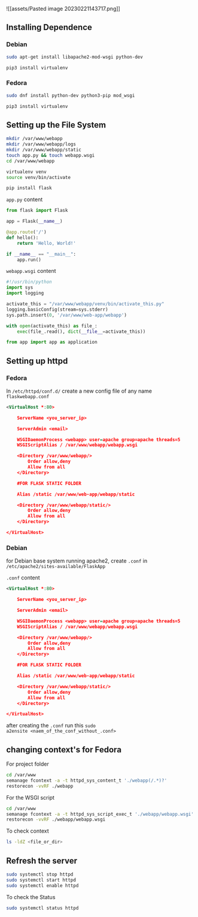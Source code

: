 
![[assets/Pasted image 20230221143717.png]]

## Installing Dependence

### Debian

```sh
sudo apt-get install libapache2-mod-wsgi python-dev
```

```sh
pip3 install virtualenv
```

### Fedora

```sh
sudo dnf install python-dev python3-pip mod_wsgi
```

```sh
pip3 install virtualenv
```

## Setting up the File System

```sh
mkdir /var/www/webapp
mkdir /var/www/webapp/logs
mkdir /var/www/webapp/static
touch app.py && touch webapp.wsgi
cd /var/www/webapp
```

```sh
virtualenv venv
source venv/bin/activate
```

```sh
pip install flask
```

`app.py`  content

```python
from flask import Flask

app = Flask(__name__)

@app.route('/')
def hello():
    return 'Hello, World!'

if __name__ == "__main__":
	app.run()
```

`webapp.wsgi`  content

```python
#!/usr/bin/python
import sys
import logging

activate_this = "/var/www/webapp/venv/bin/activate_this.py"
logging.basicConfig(stream=sys.stderr)
sys.path.insert(0, '/var/www/web-app/webapp')

with open(activate_this) as file_:
    exec(file_.read(), dict(__file__=activate_this))

from app import app as application
```

## Setting up httpd

### Fedora

In  `/etc/httpd/conf.d/` create a new config file of any name `flaskwebapp.conf`

```xml
<VirtualHost *:80>

    ServerName <you_server_ip>

    ServerAdmin <email>

    WSGIDaemonProcess <webapp> user=apache group=apache threads=5
    WSGIScriptAlias / /var/www/webapp/webapp.wsgi

    <Directory /var/www/webapp/>
        Order allow,deny
        Allow from all
    </Directory>

	#FOR FLASK STATIC FOLDER

    Alias /static /var/www/web-app/webapp/static

    <Directory /var/www/webapp/static/>
        Order allow,deny
        Allow from all
    </Directory>

</VirtualHost>
```

### Debian

for Debian base system running apache2, create `.conf` in `/etc/apache2/sites-available/FlaskApp`

`.conf` content

```xml
<VirtualHost *:80>

    ServerName <you_server_ip>

    ServerAdmin <email>

    WSGIDaemonProcess <webapp> user=apache group=apache threads=5
    WSGIScriptAlias / /var/www/webapp/webapp.wsgi

    <Directory /var/www/webapp/>
        Order allow,deny
        Allow from all
    </Directory>

	#FOR FLASK STATIC FOLDER

    Alias /static /var/www/web-app/webapp/static

    <Directory /var/www/webapp/static/>
        Order allow,deny
        Allow from all
    </Directory>

</VirtualHost>
```

after creating the `.conf` run this `sudo a2ensite <naem_of_the_conf_without_.conf>`

## changing context's for Fedora

For project folder

```sh
cd /var/www
semanage fcontext -a -t httpd_sys_content_t './webapp(/.*)?'
restorecon -vvRF ./webapp
```

For the WSGI script

```sh
cd /var/www
semanage fcontext -a -t httpd_sys_script_exec_t './webapp/webapp.wsgi'
restorecon -vvRF ./webapp/webapp.wsgi
```

To check context

```sh
ls -ldZ <file_or_dir>
```

## Refresh the server

```sh
sudo systemctl stop httpd
sudo systemctl start httpd
sudo systemctl enable httpd
```

To check the Status

```sh
sudo systemctl status httpd
```